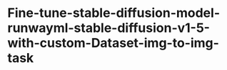# Fine-tune-stable-diffusion-model-runwayml-stable-diffusion-v1-5-with-custom-Dataset-img-to-img-task